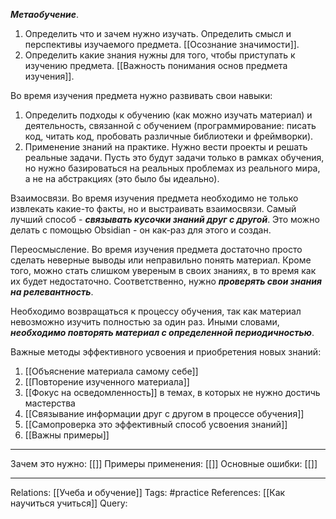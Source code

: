 ***Метаобучение***. 
1. Определить что и зачем нужно изучать. Определить смысл и перспективы изучаемого предмета. [[Осознание значимости]]. 
2. Определить какие знания нужны для того, чтобы приступать к изучению предмета. [[Важность понимания основ предмета изучения]]. 

Во время изучения предмета нужно развивать свои навыки:
1. Определить подходы к обучению (как можно изучать материал) и деятельность, связанной с обучением (программирование: писать код, читать код, пробовать различные библиотеки и фреймворки). 
2. Применение знаний на практике. Нужно вести проекты и решать реальные задачи. Пусть это будут задачи только в рамках обучения, но нужно базироваться на реальных проблемах из реального мира, а не на абстракциях (это было бы идеально). 

Взаимосвязи. Во время изучения предмета необходимо не только извлекать какие-то факты, но и выстраивать взаимосвязи. Самый лучший способ - ***связывать кусочки знаний друг с другой***. Это можно делать с помощью Obsidian - он как-раз для этого и создан. 

Переосмысление. Во время изучения предмета достаточно просто сделать неверные выводы или неправильно понять материал. Кроме того, можно стать слишком увереным в своих знаниях, в то время как их будет недостаточно. Соответственно, нужно ***проверять свои знания на релевантность***. 

Необходимо возвращаться к процессу обучения, так как материал невозможно изучить полностью за один раз. Иными словами, ***необходимо повторять материал с определенной периодичностью***.

Важные методы эффективного усвоения и приобретения новых знаний:
1. [[Объяснение материала самому себе]] 
2. [[Повторение изученного материала]] 
3. [[Фокус на осведомленность]] в темах, в которых не нужно достичь мастерства
4. [[Связывание информации друг с другом в процессе обучения]] 
5. [[Самопроверка это эффективный способ усвоения знаний]] 
6. [[Важны примеры]] 


___
Зачем это нужно: [[]] 
Примеры применения: [[]] 
Основные ошибки: [[]]
___
Relations: [[Учеба и обучение]] 
Tags: #practice 
References: [[Как научиться учиться]] 
Query: 